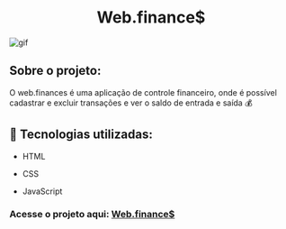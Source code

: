 <h1 align="center">Web.finance$</h1>

<img alt="gif" src="https://github.com/Hebert324/Web.finances/blob/main/gif/web.finance.gif">

## Sobre o projeto:

O web.finances é uma aplicação de controle financeiro, onde é possível cadastrar e excluir transações e ver o saldo de entrada e saída 💰

## :rocket: Tecnologias utilizadas:

- HTML

- CSS

- JavaScript

### Acesse o projeto aqui: <a href="https://hebert324.github.io/Web.finances/">Web.finance$</a>
